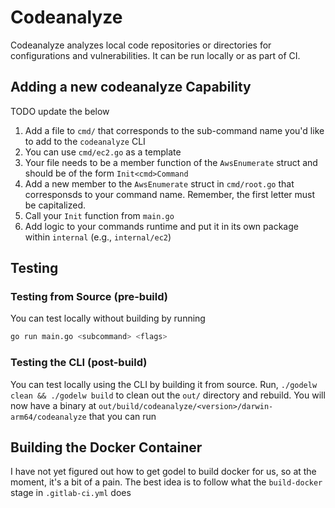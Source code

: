 # Codeanalyze

Codeanalyze analyzes local code repositories or directories for configurations and vulnerabilities. It can be run locally or as part of CI.

## Adding a new codeanalyze Capability

TODO update the below

1. Add a file to `cmd/` that corresponds to the sub-command name you'd like to add to the `codeanalyze` CLI
2. You can use `cmd/ec2.go` as a template
3. Your file needs to be a member function of the `AwsEnumerate` struct and should be of the form `Init<cmd>Command`
4. Add a new member to the `AwsEnumerate` struct in `cmd/root.go` that corresponsds to your command name. Remember, the first letter must be capitalized.
5. Call your `Init` function from `main.go`
6. Add logic to your commands runtime and put it in its own package within `internal` (e.g., `internal/ec2`)

## Testing

### Testing from Source (pre-build)

You can test locally without building by running

```bash
go run main.go <subcommand> <flags>
```

### Testing the CLI (post-build)

You can test locally using the CLI by building it from source. Run, `./godelw clean && ./godelw build` to clean out the `out/` directory and rebuild. You will now have a binary at `out/build/codeanalyze/<version>/darwin-arm64/codeanalyze` that you can run

## Building the Docker Container

I have not yet figured out how to get godel to build docker for us, so at the moment, it's a bit of a pain. The best idea is to follow what the `build-docker` stage in `.gitlab-ci.yml` does
